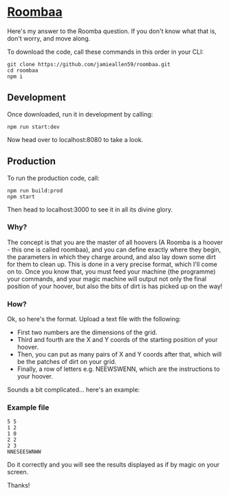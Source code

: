 [Roombaa]
===========

Here's my answer to the Roomba question. If you don't know what that is, don't worry, and move along.

To download the code, call these commands in this order in your CLI:
```
git clone https://github.com/jamieallen59/roombaa.git
cd roombaa
npm i
```
Development
----------
Once downloaded, run it in development by calling:
```
npm run start:dev
```
Now head over to localhost:8080 to take a look.

Production
----------
To run the production code, call:
```
npm run build:prod
npm start
```

Then head to localhost:3000 to see it in all its divine glory.

### Why?
The concept is that you are the master of all hoovers (A Roomba is a hoover - this one is called roombaa), and you can define exactly where they begin, the parameters in which they charge around, and also lay down some dirt for them to clean up. This is done in a very precise format, which I'll come on to. Once you know that, you must feed your machine (the programme) your commands, and your magic machine will output not only the final position of your hoover, but also the bits of dirt is has picked up on the way!

### How?
Ok, so here's the format. Upload a text file with the following:
- First two numbers are the dimensions of the grid.
- Third and fourth are the X and Y coords of the starting position of your hoover.
- Then, you can put as many pairs of X and Y coords after that, which will be the patches of dirt on your grid.
- Finally, a row of letters e.g. NEEWSWENN, which are the instructions to your hoover.

Sounds a bit complicated... here's an example:
### Example file
```
5 5
1 2
1 0
2 2
2 3
NNESEESWNWW
```

Do it correctly and you will see the results displayed as if by magic on your screen.

Thanks!

[Roombaa]: https://roombaa.herokuapp.com/
